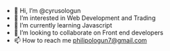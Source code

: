 - 👋 Hi, I’m @cyrusologun 
- 👀 I’m interested in Web Development and Trading    
- 🌱 I’m currently learning Javascript
- 💞️ I’m looking to collaborate on Front end developers
- 📫 How to reach me philipologun7@gmail.com

<!---
cyrusologun/cyrusologun is a ✨ special ✨ repository because its `README.md` (this file) appears on your GitHub profile.
You can click the Preview link to take a look at your changes.
--->
